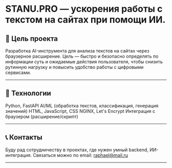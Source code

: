 # STANU.PRO — ускорения работы с текстом на сайтах при помощи ИИ.

## 🎯 Цель проекта

Разработка AI-инструмента для анализа текстов на сайтах через браузерное расширение.
Цель — быстро и безопасно определять по информации суть и ожидаемые действия пользователя, чтобы снизить рутинную нагрузку и повысить удобство работы с цифровыми сервисами.

---
## 🧠 Технологии

Python, FastAPI
AI/ML (обработка текстов, классификация, генерация значений)
HTML, JavaScript, CSS
NGINX, Let's Encrypt
Интеграция с браузером (расширение/скрипт)

---

## 📞 Контакты
Буду рад сотрудничеству в проектах, где нужен умный backend, ИИ-интеграция.
Связаться можно по email: raphael@mail.ru

---
